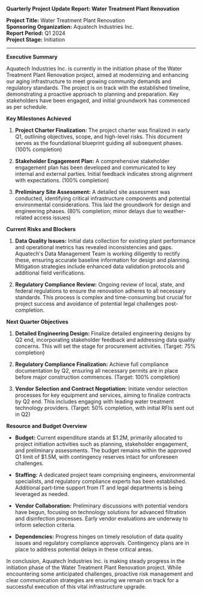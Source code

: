 **Quarterly Project Update Report: Water Treatment Plant Renovation**

**Project Title:** Water Treatment Plant Renovation  
**Sponsoring Organization:** Aquatech Industries Inc.  
**Report Period:** Q1 2024  
**Project Stage:** Initiation  

---

**Executive Summary**

Aquatech Industries Inc. is currently in the initiation phase of the Water Treatment Plant Renovation project, aimed at modernizing and enhancing our aging infrastructure to meet growing community demands and regulatory standards. The project is on track with the established timeline, demonstrating a proactive approach to planning and preparation. Key stakeholders have been engaged, and initial groundwork has commenced as per schedule.

**Key Milestones Achieved**

1. **Project Charter Finalization:** The project charter was finalized in early Q1, outlining objectives, scope, and high-level risks. This document serves as the foundational blueprint guiding all subsequent phases. (100% completion)
   
2. **Stakeholder Engagement Plan:** A comprehensive stakeholder engagement plan has been developed and communicated to key internal and external parties. Initial feedback indicates strong alignment with expectations. (100% completion)

3. **Preliminary Site Assessment:** A detailed site assessment was conducted, identifying critical infrastructure components and potential environmental considerations. This laid the groundwork for design and engineering phases. (80% completion; minor delays due to weather-related access issues)

**Current Risks and Blockers**

1. **Data Quality Issues:** Initial data collection for existing plant performance and operational metrics has revealed inconsistencies and gaps. Aquatech's Data Management Team is working diligently to rectify these, ensuring accurate baseline information for design and planning. Mitigation strategies include enhanced data validation protocols and additional field verifications.

2. **Regulatory Compliance Review:** Ongoing review of local, state, and federal regulations to ensure the renovation adheres to all necessary standards. This process is complex and time-consuming but crucial for project success and avoidance of potential legal challenges post-completion.

**Next Quarter Objectives**

1. **Detailed Engineering Design:** Finalize detailed engineering designs by Q2 end, incorporating stakeholder feedback and addressing data quality concerns. This will set the stage for procurement activities. (Target: 75% completion)

2. **Regulatory Compliance Finalization:** Achieve full compliance documentation by Q2, ensuring all necessary permits are in place before major construction commences. (Target: 100% completion)

3. **Vendor Selection and Contract Negotiation:** Initiate vendor selection processes for key equipment and services, aiming to finalize contracts by Q2 end. This includes engaging with leading water treatment technology providers. (Target: 50% completion, with initial RFIs sent out in Q2)

**Resource and Budget Overview**

- **Budget:** Current expenditure stands at $1.2M, primarily allocated to project initiation activities such as planning, stakeholder engagement, and preliminary assessments. The budget remains within the approved Q1 limit of $1.5M, with contingency reserves intact for unforeseen challenges.

- **Staffing:** A dedicated project team comprising engineers, environmental specialists, and regulatory compliance experts has been established. Additional part-time support from IT and legal departments is being leveraged as needed.

- **Vendor Collaboration:** Preliminary discussions with potential vendors have begun, focusing on technology solutions for advanced filtration and disinfection processes. Early vendor evaluations are underway to inform selection criteria.

- **Dependencies:** Progress hinges on timely resolution of data quality issues and regulatory compliance approvals. Contingency plans are in place to address potential delays in these critical areas.

In conclusion, Aquatech Industries Inc. is making steady progress in the initiation phase of the Water Treatment Plant Renovation project. While encountering some anticipated challenges, proactive risk management and clear communication strategies are ensuring we remain on track for a successful execution of this vital infrastructure upgrade.